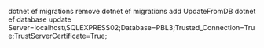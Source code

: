 dotnet ef migrations remove
dotnet ef migrations add UpdateFromDB
dotnet ef database update
Server=localhost\\SQLEXPRESS02;Database=PBL3;Trusted_Connection=True;TrustServerCertificate=True;